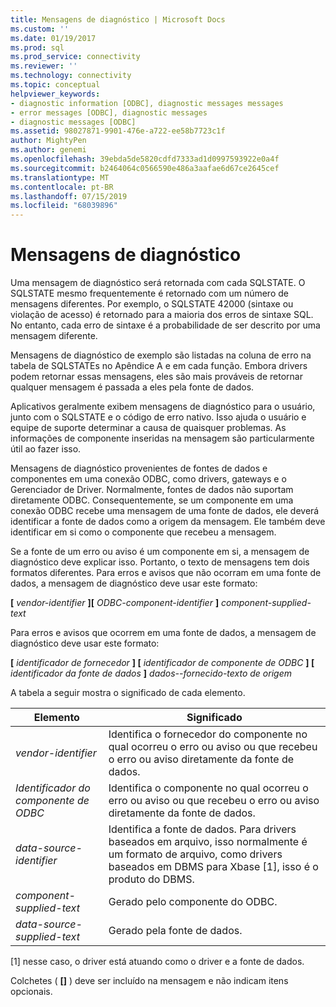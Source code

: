 ```yaml
---
title: Mensagens de diagnóstico | Microsoft Docs
ms.custom: ''
ms.date: 01/19/2017
ms.prod: sql
ms.prod_service: connectivity
ms.reviewer: ''
ms.technology: connectivity
ms.topic: conceptual
helpviewer_keywords:
- diagnostic information [ODBC], diagnostic messages messages
- error messages [ODBC], diagnostic messages
- diagnostic messages [ODBC]
ms.assetid: 98027871-9901-476e-a722-ee58b7723c1f
author: MightyPen
ms.author: genemi
ms.openlocfilehash: 39ebda5de5820cdfd7333ad1d0997593922e0a4f
ms.sourcegitcommit: b2464064c0566590e486a3aafae6d67ce2645cef
ms.translationtype: MT
ms.contentlocale: pt-BR
ms.lasthandoff: 07/15/2019
ms.locfileid: "68039896"
---
```

# <a name="diagnostic-messages"></a>Mensagens de diagnóstico
Uma mensagem de diagnóstico será retornada com cada SQLSTATE. O SQLSTATE mesmo frequentemente é retornado com um número de mensagens diferentes. Por exemplo, o SQLSTATE 42000 (sintaxe ou violação de acesso) é retornado para a maioria dos erros de sintaxe SQL. No entanto, cada erro de sintaxe é a probabilidade de ser descrito por uma mensagem diferente.  
  
 Mensagens de diagnóstico de exemplo são listadas na coluna de erro na tabela de SQLSTATEs no Apêndice A e em cada função. Embora drivers podem retornar essas mensagens, eles são mais prováveis de retornar qualquer mensagem é passada a eles pela fonte de dados.  
  
 Aplicativos geralmente exibem mensagens de diagnóstico para o usuário, junto com o SQLSTATE e o código de erro nativo. Isso ajuda o usuário e equipe de suporte determinar a causa de quaisquer problemas. As informações de componente inseridas na mensagem são particularmente útil ao fazer isso.  
  
 Mensagens de diagnóstico provenientes de fontes de dados e componentes em uma conexão ODBC, como drivers, gateways e o Gerenciador de Driver. Normalmente, fontes de dados não suportam diretamente ODBC. Consequentemente, se um componente em uma conexão ODBC recebe uma mensagem de uma fonte de dados, ele deverá identificar a fonte de dados como a origem da mensagem. Ele também deve identificar em si como o componente que recebeu a mensagem.  
  
 Se a fonte de um erro ou aviso é um componente em si, a mensagem de diagnóstico deve explicar isso. Portanto, o texto de mensagens tem dois formatos diferentes. Para erros e avisos que não ocorram em uma fonte de dados, a mensagem de diagnóstico deve usar este formato:  
  
 **[** *vendor-identifier* **][** *ODBC-component-identifier* **]** *component-supplied-text*  
  
 Para erros e avisos que ocorrem em uma fonte de dados, a mensagem de diagnóstico deve usar este formato:  
  
 **[** *identificador de fornecedor* **] [** *identificador de componente de ODBC* **] [** *identificador da fonte de dados*  **]** *dados--fornecido-texto de origem*  
  
 A tabela a seguir mostra o significado de cada elemento.  
  
|Elemento|Significado|  
|-------------|-------------|  
|*vendor-identifier*|Identifica o fornecedor do componente no qual ocorreu o erro ou aviso ou que recebeu o erro ou aviso diretamente da fonte de dados.|  
|*Identificador do componente de ODBC*|Identifica o componente no qual ocorreu o erro ou aviso ou que recebeu o erro ou aviso diretamente da fonte de dados.|  
|*data-source-identifier*|Identifica a fonte de dados. Para drivers baseados em arquivo, isso normalmente é um formato de arquivo, como drivers baseados em DBMS para Xbase [1], isso é o produto do DBMS.|  
|*component-supplied-text*|Gerado pelo componente do ODBC.|  
|*data-source-supplied-text*|Gerado pela fonte de dados.|  
  
 [1] nesse caso, o driver está atuando como o driver e a fonte de dados.  
  
 Colchetes ( **[]** ) deve ser incluído na mensagem e não indicam itens opcionais.
